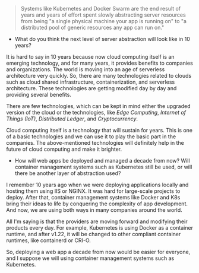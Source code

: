 > Systems like Kubernetes and Docker Swarm are the end result of years and years of effort spent slowly abstracting server resources from being "a single physical machine your app is running on" to "a distributed pool of generic resources any app can run on." 

- What do you think the next level of server abstraction will look like in 10 years? 

It is hard to say in 10 years because now cloud computing itself is an emerging technology, and for many years, it provides benefits to companies and organizations. The world is moving into an age of serverless architecture very quickly. So, there are many technologies related to clouds such as cloud shared infrastructure, containerization, and serverless architecture. These technologies are getting modified day by day and providing several benefits.

There are few technologies, which can be kept in mind either the upgraded version of the cloud or the technologies, like *Edge Computing*, *Internet of Things (IoT)*, *Distributed Ledger*, and *Cryptocurrency*.

Cloud computing itself is a technology that will sustain for years. This is one of a basic technologies and we can use it to play the basic part in the companies. The above-mentioned technologies will definitely help in the future of cloud computing and make it brighter.

- How will web apps be deployed and managed a decade from now? Will container management systems such as Kubernetes still be used, or will there be another layer of abstraction used?

I remember 10 years ago when we were deploying applications locally and hosting them using IIS or NGINX. It was hard for large-scale projects to deploy. After that, container management systems like Docker and K8s bring their ideas to life by conquering the complexity of app development. And now, we are using both ways in many companies around the world.

All I'm saying is that the providers are moving forward and modifying their products every day. For example, Kubernetes is using Docker as a container runtime, and after v1.22, it will be changed to other compliant container runtimes, like containerd or CRI-O.

So, deploying a web app a decade from now would be easier for everyone, and I suppose we will using container management systems such as Kubernetes.